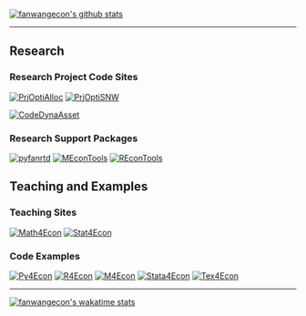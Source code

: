 
[![fanwangecon's github stats](https://github-readme-stats.vercel.app/api?username=fanwangecon&count_private=true&show_icons=true&hide_rank=True)](https://github.com/fanwangecon) 

----
## Research

### Research Project Code Sites

[![PrjOptiAlloc](https://github-readme-stats.vercel.app/api/pin/?username=fanwangecon&repo=PrjOptiAlloc)](https://github.com/fanwangecon/PrjOptiAlloc) [![PrjOptiSNW](https://github-readme-stats.vercel.app/api/pin/?username=fanwangecon&repo=PrjOptiSNW)](https://github.com/fanwangecon/PrjOptiSNW)

[![CodeDynaAsset](https://github-readme-stats.vercel.app/api/pin/?username=fanwangecon&repo=CodeDynaAsset)](https://github.com/fanwangecon/CodeDynaAsset)


### Research Support Packages

[![pyfanrtd](https://github-readme-stats.vercel.app/api/pin/?username=fanwangecon&repo=pyfan)](https://pyfan.readthedocs.io/) [![MEconTools](https://github-readme-stats.vercel.app/api/pin/?username=fanwangecon&repo=MEconTools)](https://github.com/fanwangecon/MEconTools)
[![REconTools](https://github-readme-stats.vercel.app/api/pin/?username=fanwangecon&repo=REconTools)](https://github.com/fanwangecon/REconTools)

## Teaching and Examples

### Teaching Sites

[![Math4Econ](https://github-readme-stats.vercel.app/api/pin/?username=fanwangecon&repo=Math4Econ)](https://github.com/fanwangecon/Math4Econ) [![Stat4Econ](https://github-readme-stats.vercel.app/api/pin/?username=fanwangecon&repo=Stat4Econ)](https://github.com/fanwangecon/Stat4Econ)

### Code Examples

[![Py4Econ](https://github-readme-stats.vercel.app/api/pin/?username=fanwangecon&repo=Py4Econ)](https://github.com/fanwangecon/Py4Econ) [![R4Econ](https://github-readme-stats.vercel.app/api/pin/?username=fanwangecon&repo=R4Econ)](https://github.com/fanwangecon/R4Econ) 
[![M4Econ](https://github-readme-stats.vercel.app/api/pin/?username=fanwangecon&repo=M4Econ)](https://github.com/fanwangecon/M4Econ) [![Stata4Econ](https://github-readme-stats.vercel.app/api/pin/?username=fanwangecon&repo=Stata4Econ)](https://github.com/fanwangecon/Stata4Econ)
[![Tex4Econ](https://github-readme-stats.vercel.app/api/pin/?username=fanwangecon&repo=Tex4Econ)](https://github.com/fanwangecon/Tex4Econ) 

-----
[![fanwangecon's wakatime stats](https://github-readme-stats.vercel.app/api/wakatime?username=fanwangecon)](https://github.com/fanwangecon)
